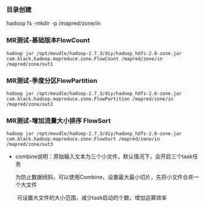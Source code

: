 ### 目录创建

hadoop fs -mkdir -p /mapred/zone/in



### MR测试-基础版本FlowCount


```
hadoop jar /opt/moudle/hadoop-2.7.3/diy/hadoop_hdfs-2.0-zone.jar com.black.hadoop.mapreduce.zone.FlowCount /mapred/zone/in /mapred/zone/out1
```

### MR测试-季度分区FlowPartition



```
hadoop jar /opt/moudle/hadoop-2.7.3/diy/hadoop_hdfs-2.0-zone.jar com.black.hadoop.mapreduce.zone.FlowPartition /mapred/zone/in /mapred/zone/out2
```



### MR测试-增加流量大小排序 FlowSort
```
hadoop jar /opt/moudle/hadoop-2.7.3/diy/hadoop_hdfs-2.0-zone.jar com.black.hadoop.mapreduce.zone.FlowSort /mapred/zone/in /mapred/zone/out3
```

- combine说明：原始输入文本为三个小文件，默认情况下，会开启三个task任务

  ​	为防止数据倾斜，可以使用Combine，设置最大最小切片，先将小文件合并一个大文件

  ​	可设置大文件的大小范围，减少task启动的个数，增加运算效率





